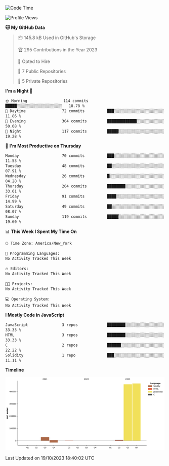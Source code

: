 <!--START_SECTION:waka-->
![Code Time](http://img.shields.io/badge/Code%20Time-43%20hrs%2046%20mins-blue)

![Profile Views](http://img.shields.io/badge/Profile%20Views-0-blue)

**🐱 My GitHub Data** 

> 📦 145.8 kB Used in GitHub's Storage 
 > 
> 🏆 295 Contributions in the Year 2023
 > 
> 💼 Opted to Hire
 > 
> 📜 7 Public Repositories 
 > 
> 🔑 5 Private Repositories 
 > 
**I'm a Night 🦉** 

```text
🌞 Morning                114 commits         █████░░░░░░░░░░░░░░░░░░░░   18.78 % 
🌆 Daytime                72 commits          ███░░░░░░░░░░░░░░░░░░░░░░   11.86 % 
🌃 Evening                304 commits         █████████████░░░░░░░░░░░░   50.08 % 
🌙 Night                  117 commits         █████░░░░░░░░░░░░░░░░░░░░   19.28 % 
```
📅 **I'm Most Productive on Thursday** 

```text
Monday                   70 commits          ███░░░░░░░░░░░░░░░░░░░░░░   11.53 % 
Tuesday                  48 commits          ██░░░░░░░░░░░░░░░░░░░░░░░   07.91 % 
Wednesday                26 commits          █░░░░░░░░░░░░░░░░░░░░░░░░   04.28 % 
Thursday                 204 commits         ████████░░░░░░░░░░░░░░░░░   33.61 % 
Friday                   91 commits          ████░░░░░░░░░░░░░░░░░░░░░   14.99 % 
Saturday                 49 commits          ██░░░░░░░░░░░░░░░░░░░░░░░   08.07 % 
Sunday                   119 commits         █████░░░░░░░░░░░░░░░░░░░░   19.60 % 
```


📊 **This Week I Spent My Time On** 

```text
🕑︎ Time Zone: America/New_York

💬 Programming Languages: 
No Activity Tracked This Week

🔥 Editors: 
No Activity Tracked This Week

🐱‍💻 Projects: 
No Activity Tracked This Week

💻 Operating System: 
No Activity Tracked This Week
```

**I Mostly Code in JavaScript** 

```text
JavaScript               3 repos             ████████░░░░░░░░░░░░░░░░░   33.33 % 
HTML                     3 repos             ████████░░░░░░░░░░░░░░░░░   33.33 % 
C                        2 repos             ██████░░░░░░░░░░░░░░░░░░░   22.22 % 
Solidity                 1 repo              ███░░░░░░░░░░░░░░░░░░░░░░   11.11 % 
```



**Timeline**

![Lines of Code chart](https://raw.githubusercontent.com/joshmccoydev/joshmccoydev/main/assets/bar_graph.png)


 Last Updated on 19/10/2023 18:40:02 UTC
<!--END_SECTION:waka-->
